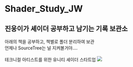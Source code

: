 # Shader_Study_JW

## 진웅이가 셰이더 공부하고 남기는 기록 보관소<br/>

아래의 책을 공부하고, 책별로 폴더 분리하여 보관<br/>
언제나 SourceTree는 널 지켜볼거야....<br/>
<br/>
테크니컬 아티스트를 위한 유니티 셰이더 스타트업
<img width="{100%}" src="{https://github.com/KimJinWoong0802/Shader_Study_JW/assets/67891718/c7c175a9-cf79-4b13-ac65-51894b7f7818}"/>


